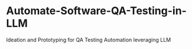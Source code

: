 # Automate-Software-QA-Testing-in-LLM
Ideation and Prototyping for QA Testing Automation leveraging LLM
